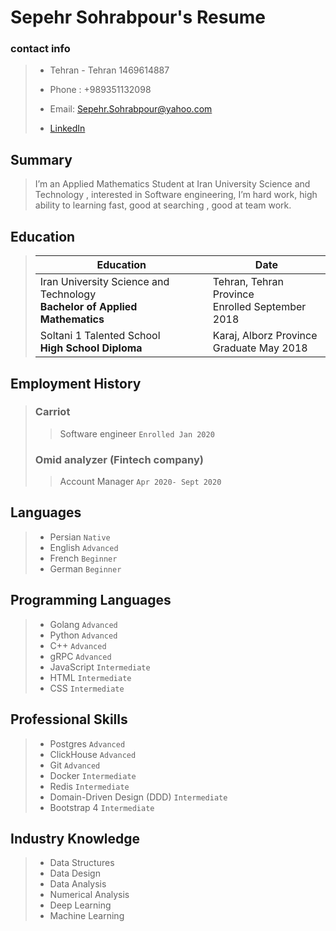 # Sepehr Sohrabpour's Resume

### contact info

> * Tehran - Tehran 1469614887
>
> * Phone : +989351132098
>
> * Email: Sepehr.Sohrabpour@yahoo.com
>
> * [LinkedIn](https://linkedin.com/in/sepehr-sohrabpour-307687163)

## Summary

> I’m an Applied Mathematics Student at Iran University Science and Technology ,
> interested in Software engineering, I’m hard work, high ability to learning fast, good at searching , good at team work.

## Education

> Education | Date
>  ----------- | -----------
> Iran University Science and Technology <br> <b> Bachelor of Applied Mathematics </b>|Tehran, Tehran Province <br> Enrolled September 2018
> Soltani 1 Talented School<br> <b>High School Diploma </b>| Karaj, Alborz Province <br>Graduate May 2018

## Employment History
> ### Carriot
> > Software engineer `Enrolled Jan 2020`
> ### Omid analyzer (Fintech company)
> > Account Manager `Apr 2020- Sept 2020`

## Languages

> * Persian `Native` <br>
> * English `Advanced` <br>
> * French `Beginner` <br>
> * German `Beginner` <br>

## Programming Languages

> * Golang `Advanced` <br>
> * Python `Advanced` <br>
> * C++ `Advanced` <br>
> * gRPC `Advanced` <br>
> * JavaScript `Intermediate` <br>
> * HTML `Intermediate` <br>
> * CSS `Intermediate` <br>

## Professional Skills

> * Postgres `Advanced` <br>
> * ClickHouse `Advanced` <br>
> * Git `Advanced` <br>
> * Docker `Intermediate` <br>
> * Redis `Intermediate` <br>
> * Domain-Driven Design (DDD) `Intermediate` <br>
> * Bootstrap 4 `Intermediate` 

## Industry Knowledge

> * Data Structures
> * Data Design
> * Data Analysis
> * Numerical Analysis
> * Deep Learning
> * Machine Learning
